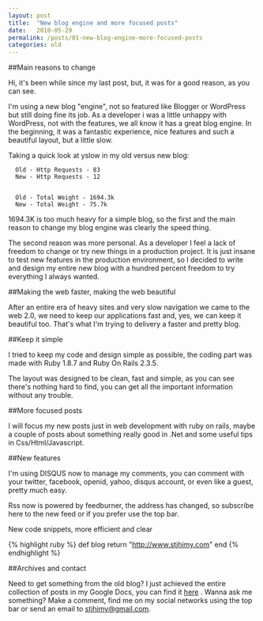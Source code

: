 ```yaml
---
layout: post
title:  "New blog engine and more focused posts"
date:   2010-05-29
permalink: /posts/01-new-blog-engine-more-focused-posts
categories: old
---
```


##Main reasons to change

Hi, it's been while since my last post, but, it was for a good reason, as you can see.

I'm using a new blog "engine", not so featured like Blogger or WordPress but still doing fine its job.
As a developer i was a little unhappy with WordPress, not with the features, we all know it has a great blog engine.
In the beginning, it was a fantastic experience, nice features and such a beautiful layout, but a little slow.

Taking a quick look at yslow in my old versus new blog:

      Old - Http Requests - 83
      New - Http Requests - 12


      Old - Total Weight - 1694.3k
      New - Total Weight - 75.7k

1694.3K is too much heavy for a simple blog, so the first and the main reason to change my blog engine was clearly the speed thing.


The second reason was more personal. As a developer I feel a lack of freedom to change or try new things in a production project. It is just insane to test new features in the production environment, so I decided to write and design my entire new blog with a hundred percent freedom to try everything I always wanted.


##Making the web faster, making the web beautiful

After an entire era of heavy sites and very slow navigation we came to the web 2.0, we need to keep our applications fast and, yes, we can keep it beautiful too. That's what I'm trying to delivery a faster and pretty blog.


##Keep it simple

I tried to keep my code and design simple as possible, the coding part was made with Ruby 1.8.7 and Ruby On Rails 2.3.5.

The layout was designed to be clean, fast and simple, as you can see there's nothing hard to find, you can get all the important information without any trouble.


##More focused posts

I will focus my new posts just in web development with ruby on rails, maybe a couple of posts about something really good in .Net and some useful tips in Css/Html/Javascript.


##New features


I'm using DISQUS now to manage my comments, you can comment with your twitter, facebook, openid, yahoo, disqus account, or even like a guest, pretty much easy.

Rss now is powered by feedburner, the address has changed, so subscribe here to the new feed or if you prefer use the top bar.

New code snippets, more efficient and clear

{% highlight ruby %}
def blog
  return "http://www.stjhimy.com"
end
{% endhighlight %}

##Archives and contact

Need to get something from the old blog? I just achieved the entire collection of posts in my Google Docs, you can find it [here][1] .
Wanna ask me something? Make a comment, find me on my social networks using the top bar or send an email to stjhimy@gmail.com.

  [1]: https://docs.google.com/leaf?id=0BzPFCyNUx8ZJY2MwYjE1ZDktNzIyNi00OWE0LWJmMGYtZWExMWRiYTA3YjQ4&hl=en
